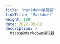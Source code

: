 ```yaml
---
title: "Markdown编辑器"
linkTitle: "Markdown"
weight: 100
date: 2022-03-08
description: >
  Macos的Markdown编辑器
---
```







